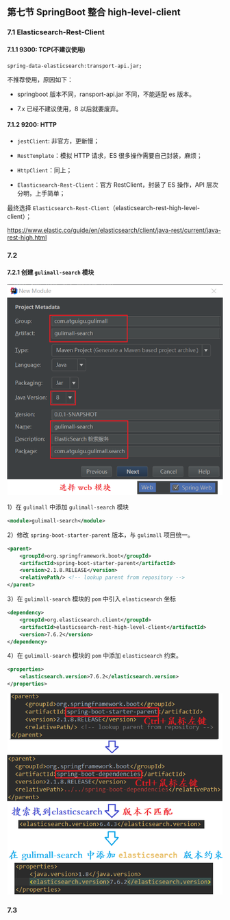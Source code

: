 ## 第七节 SpringBoot 整合 high-level-client



### 7.1 Elasticsearch-Rest-Client

#### 7.1.1 9300: TCP(不建议使用)

`spring-data-elasticsearch:transport-api.jar;`

不推荐使用，原因如下：

* springboot 版本不同，ransport-api.jar 不同，不能适配 es 版本。

* 7.x 已经不建议使用，8 以后就要废弃。

#### 7.1.2 9200: HTTP

* `jestClient`: 非官方，更新慢；

* `RestTemplate`：模拟 HTTP 请求，ES 很多操作需要自己封装，麻烦；

* `HttpClient`：同上；

* `Elasticsearch-Rest-Client`：官方 RestClient，封装了 ES 操作，API 层次分明，上手简单；

最终选择 `Elasticsearch-Rest-Client`（elasticsearch-rest-high-level-client）； 

https://www.elastic.co/guide/en/elasticsearch/client/java-rest/current/java-rest-high.html

### 7.2 

#### 7.2.1 创建 `gulimall-search` 模块

<img src="./img23/15-gulimall-search-module.png" >

1）在 `gulimall` 中添加 `gulimall-search` 模块

```xml
<module>gulimall-search</module>
```

2）修改 `spring-boot-starter-parent` 版本，与 `gulimall` 项目统一。

```xml
<parent>
	<groupId>org.springframework.boot</groupId>
	<artifactId>spring-boot-starter-parent</artifactId>
	<version>2.1.8.RELEASE</version>
	<relativePath/> <!-- lookup parent from repository -->
</parent>
```

3）在 `gulimall-search` 模块的 `pom` 中引入 `elasticsearch` 坐标

```xml
<dependency>
	<groupId>org.elasticsearch.client</groupId>
	<artifactId>elasticsearch-rest-high-level-client</artifactId>
	<version>7.6.2</version>
</dependency>
```

4）在 `gulimall-search` 模块的 `pom` 中添加 `elasticsearch` 约束。

```xml
<properties>
	<elasticsearch.version>7.6.2</elasticsearch.version>
</properties>
```

<img src="./img23/16-elasticsearch-sb-version.png" width=600>



### 7.3 